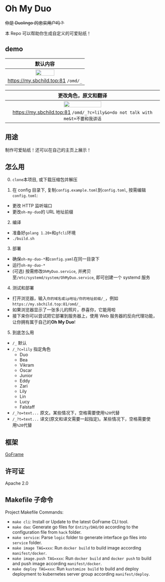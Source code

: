 # Oh My Duo

~~你是 Duolingo 的忠实用户吗？~~

本 Repo 可以帮助你生成自定义的可爱贴纸！

## demo

|                        默认内容                         |
| :-----------------------------------------------------: |
| <img src="https://my.sbchild.top:81/omd/_" width="50%"> |
|           https://my.sbchild.top:81 `/omd/_`            |

|                                            更改角色，原文和翻译                                             |
| :---------------------------------------------------------------------------------------------------------: |
| <img src="https://my.sbchild.top:81/omd/_?c=lily&o=do%20not%20talk%20with%20me&t=不要和我讲话" width="50%"> |
|               https://my.sbchild.top:81 `/omd/_?c=lily&o=do not talk with me&t=不要和我讲话`                |

## 用途

制作可爱贴纸！还可以在自己的主页上展示！

## 怎么用

0. `clone`本项目, 或下载压缩包并解压

1. 在 config 目录下, 复制`config.example.toml`到`config.toml`, 按需编辑`config.toml`:

- 更改 HTTP 监听端口
- 更改`oh-my-duo`的 URL 地址前缀

2. 编译

- 准备好`golang 1.20+`和`gfcli`环境
- `./build.sh`

3. 部署

- 确保`oh-my-duo-*`和`config.yaml`在同一目录下
- 运行`oh-my-duo-*`
- (可选) 按需修改`OhMyDuo.service`, 并拷贝至`/etc/systemd/system/OhMyDuo.service`, 即可创建一个 systemd 服务

4. 测试和部署

- 打开浏览器，输入`你的域名或ip地址/你的地址前缀/_`，例如`https://my.sbchild.top:81/omd/_`
- 如果浏览器显示了一张多儿的照片，恭喜你，它能用啦
- 接下来你可以尝试把它部署到服务器上，使用 Web 服务器的反向代理功能，让你拥有属于自己的**Oh My Duo**!

5. 到底怎么用

- `/_` 默认
- `/_?c=lily` 指定角色
  - Duo
  - Bea
  - Vikram
  - Oscar
  - Junior
  - Eddy
  - Zari
  - Lily
  - Lin
  - Lucy
  - Falstaff
- `/_?o=text...` 原文。某些情况下，空格需要使用`%20`代替
- `/_?t=text...` 译文(原文和译文需要一起指定)。某些情况下，空格需要使用`%20`代替

## 框架

[GoFrame](https://goframe.org)

## 许可证

Apache 2.0

## Makefile 子命令

Project Makefile Commands:

- `make cli`: Install or Update to the latest GoFrame CLI tool.
- `make dao`: Generate go files for `Entity/DAO/DO` according to the configuration file from `hack` folder.
- `make service`: Parse `logic` folder to generate interface go files into `service` folder.
- `make image TAG=xxx`: Run `docker build` to build image according `manifest/docker`.
- `make image.push TAG=xxx`: Run `docker build` and `docker push` to build and push image according `manifest/docker`.
- `make deploy TAG=xxx`: Run `kustomize build` to build and deploy deployment to kubernetes server group according `manifest/deploy`.
